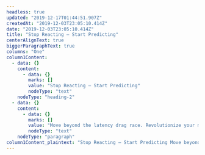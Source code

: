 ```yaml
---
headless: true
updated: "2019-12-17T01:44:51.907Z"
createdAt: "2019-12-03T23:05:10.414Z"
date: "2019-12-03T23:05:10.414Z"
title: "Stop Reacting – Start Predicting"
centerAlignText: true
biggerParagraphText: true
columns: "One"
column1Content:
  - data: {}
    content:
      - data: {}
        marks: []
        value: "Stop Reacting – Start Predicting"
        nodeType: "text"
    nodeType: "heading-2"
  - data: {}
    content:
      - data: {}
        marks: []
        value: "Move beyond the latency drag race. Revolutionize your market making and algo trading strategies with real-time predictions of price direction. Capture the right trading opportunities before the fastest reactors. With Signum, you will have already been there."
        nodeType: "text"
    nodeType: "paragraph"
column1Content_plaintext: "Stop Reacting – Start Predicting Move beyond the latency drag race. Revolutionize your market making and algo trading strategies with real-time predictions of price direction. Capture the right trading opportunities before the fastest reactors. With Signum, you will have already been there."
---
```

